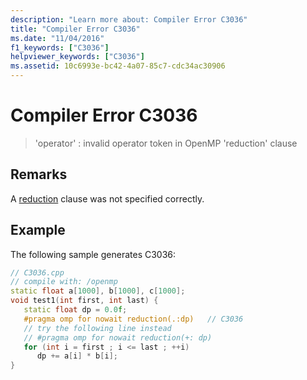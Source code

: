 ```yaml
---
description: "Learn more about: Compiler Error C3036"
title: "Compiler Error C3036"
ms.date: "11/04/2016"
f1_keywords: ["C3036"]
helpviewer_keywords: ["C3036"]
ms.assetid: 10c6993e-bc42-4a07-85c7-cdc34ac30906
---
```

# Compiler Error C3036

> 'operator' : invalid operator token in OpenMP 'reduction' clause

## Remarks

A [reduction](../../parallel/openmp/reference/openmp-clauses.md#reduction) clause was not specified correctly.

## Example

The following sample generates C3036:

```cpp
// C3036.cpp
// compile with: /openmp
static float a[1000], b[1000], c[1000];
void test1(int first, int last) {
   static float dp = 0.0f;
   #pragma omp for nowait reduction(.:dp)   // C3036
   // try the following line instead
   // #pragma omp for nowait reduction(+: dp)
   for (int i = first ; i <= last ; ++i)
      dp += a[i] * b[i];
}
```
